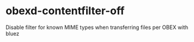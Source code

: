 # obexd-contentfilter-off

Disable filter for known MIME types when transferring files per OBEX with bluez
